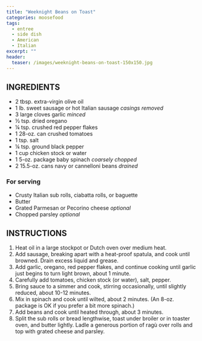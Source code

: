```yaml
---
title: "Weeknight Beans on Toast"
categories: moosefood
tags: 
  - entree
  - side dish
  - American
  - Italian
excerpt: ""
header:
  teaser: /images/weeknight-beans-on-toast-150x150.jpg
---
```


## INGREDIENTS
* 2 tbsp. extra-virgin olive oil
* 1 lb. sweet sausage or hot Italian sausage _casings removed_
* 3 large cloves garlic _minced_
* ½ tsp. dried oregano
* ¼ tsp. crushed red pepper flakes
* 1 28-oz. can crushed tomatoes
* 1 tsp. salt
* ¼ tsp. ground black pepper
* 1 cup chicken stock or water
* 1 5-oz. package baby spinach _coarsely chopped_
* 2 15.5-oz. cans navy or cannelloni beans _drained_

### For serving
* Crusty Italian sub rolls, ciabatta rolls, or baguette
* Butter
* Grated Parmesan or Pecorino cheese _optional_
* Chopped parsley _optional_

## INSTRUCTIONS
1. Heat oil in a large stockpot or Dutch oven over medium heat.
2. Add sausage, breaking apart with a heat-proof spatula, and cook until browned.  Drain excess liquid and grease.
3. Add garlic, oregano, red pepper flakes, and continue cooking until garlic just begins to turn light brown, about 1 minute.
4. Carefully add tomatoes, chicken stock (or water), salt, pepper.  
5. Bring sauce to a simmer and cook, stirring occasionally, until slightly reduced, about 10-12 minutes.
6. Mix in spinach and cook until wilted, about 2 minutes. (An 8-oz. package is OK if you prefer a bit more spinach.)
7. Add beans and cook until heated through, about 3 minutes.
8. Split the sub rolls or bread lengthwise, toast under broiler or in toaster oven, and butter lightly.  Ladle a generous portion of ragù over rolls and top with grated cheese and parsley.
